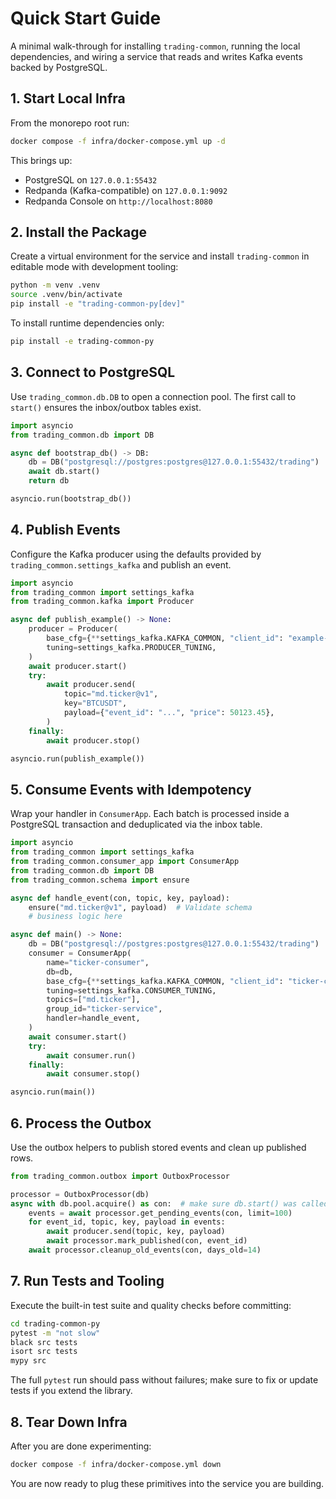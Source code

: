 # Quick Start Guide

A minimal walk-through for installing `trading-common`, running the local dependencies, and wiring a service that reads and writes Kafka events backed by PostgreSQL.

## 1. Start Local Infra
From the monorepo root run:

```bash
docker compose -f infra/docker-compose.yml up -d
```

This brings up:
- PostgreSQL on `127.0.0.1:55432`
- Redpanda (Kafka-compatible) on `127.0.0.1:9092`
- Redpanda Console on `http://localhost:8080`

## 2. Install the Package
Create a virtual environment for the service and install `trading-common` in editable mode with development tooling:

```bash
python -m venv .venv
source .venv/bin/activate
pip install -e "trading-common-py[dev]"
```

To install runtime dependencies only:

```bash
pip install -e trading-common-py
```

## 3. Connect to PostgreSQL
Use `trading_common.db.DB` to open a connection pool. The first call to `start()` ensures the inbox/outbox tables exist.

```python
import asyncio
from trading_common.db import DB

async def bootstrap_db() -> DB:
    db = DB("postgresql://postgres:postgres@127.0.0.1:55432/trading")
    await db.start()
    return db

asyncio.run(bootstrap_db())
```

## 4. Publish Events
Configure the Kafka producer using the defaults provided by `trading_common.settings_kafka` and publish an event.

```python
import asyncio
from trading_common import settings_kafka
from trading_common.kafka import Producer

async def publish_example() -> None:
    producer = Producer(
        base_cfg={**settings_kafka.KAFKA_COMMON, "client_id": "example-publisher"},
        tuning=settings_kafka.PRODUCER_TUNING,
    )
    await producer.start()
    try:
        await producer.send(
            topic="md.ticker@v1",
            key="BTCUSDT",
            payload={"event_id": "...", "price": 50123.45},
        )
    finally:
        await producer.stop()

asyncio.run(publish_example())
```

## 5. Consume Events with Idempotency
Wrap your handler in `ConsumerApp`. Each batch is processed inside a PostgreSQL transaction and deduplicated via the inbox table.

```python
import asyncio
from trading_common import settings_kafka
from trading_common.consumer_app import ConsumerApp
from trading_common.db import DB
from trading_common.schema import ensure

async def handle_event(con, topic, key, payload):
    ensure("md.ticker@v1", payload)  # Validate schema
    # business logic here

async def main() -> None:
    db = DB("postgresql://postgres:postgres@127.0.0.1:55432/trading")
    consumer = ConsumerApp(
        name="ticker-consumer",
        db=db,
        base_cfg={**settings_kafka.KAFKA_COMMON, "client_id": "ticker-consumer"},
        tuning=settings_kafka.CONSUMER_TUNING,
        topics=["md.ticker"],
        group_id="ticker-service",
        handler=handle_event,
    )
    await consumer.start()
    try:
        await consumer.run()
    finally:
        await consumer.stop()

asyncio.run(main())
```

## 6. Process the Outbox
Use the outbox helpers to publish stored events and clean up published rows.

```python
from trading_common.outbox import OutboxProcessor

processor = OutboxProcessor(db)
async with db.pool.acquire() as con:  # make sure db.start() was called
    events = await processor.get_pending_events(con, limit=100)
    for event_id, topic, key, payload in events:
        await producer.send(topic, key, payload)
        await processor.mark_published(con, event_id)
    await processor.cleanup_old_events(con, days_old=14)
```

## 7. Run Tests and Tooling
Execute the built-in test suite and quality checks before committing:

```bash
cd trading-common-py
pytest -m "not slow"
black src tests
isort src tests
mypy src
```

The full `pytest` run should pass without failures; make sure to fix or update tests if you extend the library.

## 8. Tear Down Infra
After you are done experimenting:

```bash
docker compose -f infra/docker-compose.yml down
```

You are now ready to plug these primitives into the service you are building.
